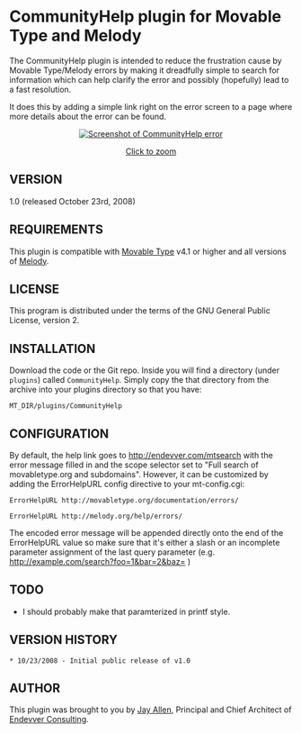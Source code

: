 # CommunityHelp plugin for Movable Type and Melody #

The CommunityHelp plugin is intended to reduce the frustration cause by Movable Type/Melody errors by making it dreadfully simple to search for information which can help clarify the error and possibly (hopefully) lead to a fast resolution.

It does this by adding a simple link right on the error screen to a page where more details about the error can be found.

<!-- Screenshot: http://github.com/jayallen/mt-community-help/raw/master/doc/images/screenshot-errorscreen.jpg -->

[<p style="text-align:center">![Screenshot of CommunityHelp error](http://github.com/jayallen/mt-community-help/raw/master/doc/images/screenshot-errorscreen-t.jpg "Screenshot of CommunityHelp error")</p><p style="text-align:center">Click to zoom</p>](http://github.com/jayallen/mt-community-help/raw/master/doc/images/screenshot-errorscreen.jpg)

## VERSION ##

1.0 (released October 23rd, 2008)

## REQUIREMENTS ##

This plugin is compatible with [Movable Type][] v4.1 or higher and all versions of [Melody][].

## LICENSE ##

This program is distributed under the terms of the GNU General Public License, version 2.

## INSTALLATION ##

Download the code or the Git repo. Inside you will find a directory (under `plugins`) called `CommunityHelp`. Simply copy the that directory from the archive into your plugins directory so that you have:

    MT_DIR/plugins/CommunityHelp

## CONFIGURATION ##

By default, the help link goes to http://endevver.com/mtsearch with the error message filled in and the scope selector set to "Full search of movabletype.org and subdomains".  However, it can be customized by adding the ErrorHelpURL config directive to your mt-config.cgi:

    ErrorHelpURL http://movabletype.org/documentation/errors/

    ErrorHelpURL http://melody.org/help/errors/

The encoded error message will be appended directly onto the end of the ErrorHelpURL value so make sure that it's either a slash or an incomplete parameter assignment of the last query parameter (e.g. http://example.com/search?foo=1&bar=2&baz= )

## TODO ##

* I should probably make that paramterized in printf style.

## VERSION HISTORY ##

    * 10/23/2008 - Initial public release of v1.0 

## AUTHOR ##

This plugin was brought to you by [Jay Allen][], Principal and Chief Architect of [Endevver Consulting][].

[Movable Type]: http://movabletype.org
[Melody]: http://openmelody.org
[Jay Allen]: http://jayallen.org
[Endevver Consulting]: http://endevver.com
[screenshot]: doc/images/screenshot-errorscreen-t.jpg  "Screenshot of CommunityHelp in action"
[thumbnail]: doc/images/screenshot-errorscreen.jpg
